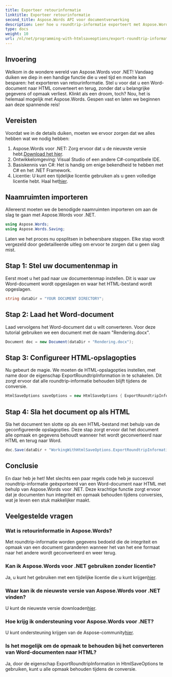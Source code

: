 ```yaml
---
title: Exporteer retourinformatie
linktitle: Exporteer retourinformatie
second_title: Aspose.Words API voor documentverwerking
description: Leer hoe u roundtrip-informatie exporteert met Aspose.Words voor .NET. Behoud de integriteit en opmaak van uw document tijdens conversies.
type: docs
weight: 10
url: /nl/net/programming-with-htmlsaveoptions/export-roundtrip-information/
---
```

## Invoering

Welkom in de wondere wereld van Aspose.Words voor .NET! Vandaag duiken we diep in een handige functie die u veel tijd en moeite kan besparen: het exporteren van retourinformatie. Stel u voor dat u een Word-document naar HTML converteert en terug, zonder dat u belangrijke gegevens of opmaak verliest. Klinkt als een droom, toch? Nou, het is helemaal mogelijk met Aspose.Words. Gespen vast en laten we beginnen aan deze spannende reis!

## Vereisten

Voordat we in de details duiken, moeten we ervoor zorgen dat we alles hebben wat we nodig hebben:

1.  Aspose.Words voor .NET: Zorg ervoor dat u de nieuwste versie hebt.[Download het hier](https://releases.aspose.com/words/net/).
2. Ontwikkelomgeving: Visual Studio of een andere C#-compatibele IDE.
3. Basiskennis van C#: Het is handig om enige bekendheid te hebben met C# en het .NET Framework.
4. Licentie: U kunt een tijdelijke licentie gebruiken als u geen volledige licentie hebt. Haal het[hier](https://purchase.aspose.com/temporary-license/).

## Naamruimten importeren

Allereerst moeten we de benodigde naamruimten importeren om aan de slag te gaan met Aspose.Words voor .NET.

```csharp
using Aspose.Words;
using Aspose.Words.Saving;
```

Laten we het proces nu opsplitsen in beheersbare stappen. Elke stap wordt vergezeld door gedetailleerde uitleg om ervoor te zorgen dat u geen slag mist.

## Stap 1: Stel uw documentenmap in

Eerst moet u het pad naar uw documentenmap instellen. Dit is waar uw Word-document wordt opgeslagen en waar het HTML-bestand wordt opgeslagen.

```csharp
string dataDir = "YOUR DOCUMENT DIRECTORY";
```

## Stap 2: Laad het Word-document

Laad vervolgens het Word-document dat u wilt converteren. Voor deze tutorial gebruiken we een document met de naam "Rendering.docx".

```csharp
Document doc = new Document(dataDir + "Rendering.docx");
```

## Stap 3: Configureer HTML-opslagopties

Nu gebeurt de magie. We moeten de HTML-opslagopties instellen, met name door de eigenschap ExportRoundtripInformation in te schakelen. Dit zorgt ervoor dat alle roundtrip-informatie behouden blijft tijdens de conversie.

```csharp
HtmlSaveOptions saveOptions = new HtmlSaveOptions { ExportRoundtripInformation = true };
```

## Stap 4: Sla het document op als HTML

Sla het document ten slotte op als een HTML-bestand met behulp van de geconfigureerde opslagopties. Deze stap zorgt ervoor dat het document alle opmaak en gegevens behoudt wanneer het wordt geconverteerd naar HTML en terug naar Word.

```csharp
doc.Save(dataDir + "WorkingWithHtmlSaveOptions.ExportRoundtripInformation.html", saveOptions);
```

## Conclusie

En daar heb je het! Met slechts een paar regels code heb je succesvol roundtrip-informatie geëxporteerd van een Word-document naar HTML met behulp van Aspose.Words voor .NET. Deze krachtige functie zorgt ervoor dat je documenten hun integriteit en opmaak behouden tijdens conversies, wat je leven een stuk makkelijker maakt.

## Veelgestelde vragen

### Wat is retourinformatie in Aspose.Words?
Met roundtrip-informatie worden gegevens bedoeld die de integriteit en opmaak van een document garanderen wanneer het van het ene formaat naar het andere wordt geconverteerd en weer terug.

### Kan ik Aspose.Words voor .NET gebruiken zonder licentie?
Ja, u kunt het gebruiken met een tijdelijke licentie die u kunt krijgen[hier](https://purchase.aspose.com/temporary-license/).

### Waar kan ik de nieuwste versie van Aspose.Words voor .NET vinden?
 U kunt de nieuwste versie downloaden[hier](https://releases.aspose.com/words/net/).

### Hoe krijg ik ondersteuning voor Aspose.Words voor .NET?
 U kunt ondersteuning krijgen van de Aspose-community[hier](https://forum.aspose.com/c/words/8).

### Is het mogelijk om de opmaak te behouden bij het converteren van Word-documenten naar HTML?
Ja, door de eigenschap ExportRoundtripInformation in HtmlSaveOptions te gebruiken, kunt u alle opmaak behouden tijdens de conversie.
